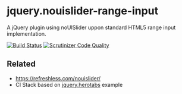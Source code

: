 # jquery.nouislider-range-input
A jQuery plugin using noUISlider uppon standard HTML5 range input implementation.

[![Build Status](https://travis-ci.org/jclaveau/jquery-nouislider-range-input.svg?branch=master)](https://travis-ci.org/jclaveau/jquery-nouislider-range-input)
[![Scrutinizer Code Quality](https://scrutinizer-ci.com/g/jclaveau/jquery.nouislider-range-input/badges/quality-score.png?b=master)](https://scrutinizer-ci.com/g/jclaveau/jquery.nouislider-range-input/?branch=master)

## Related
+ https://refreshless.com/nouislider/
+ CI Stack based on [jquery.herotabs](https://github.com/simonsmith/jquery.herotabs) example

